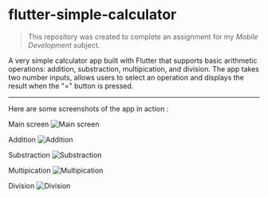 # flutter-simple-calculator

> This repository was created to complete an assignment for my *Mobile Development* subject.

A very simple calculator app built with Flutter that supports basic arithmetic operations: addition, substraction, multipication, and division. The app takes two number inputs, allows users to select an operation and displays the result when the "=" button is pressed.

---

Here are some screenshots of the app in action :

Main screen
![Main screen](https://drive.google.com/file/d/169twJElbgIK5FQFNVUCtxcYmmRNVE0AC/view?usp=drive_link)

Addition
![Addition](https://drive.google.com/file/d/1HQy2_YgymHde_b2FOb_SILuHvAPvx0mm/view?usp=drive_link)

Substraction
![Substraction](https://drive.google.com/file/d/1zcyzGd7Kk4H0bMFVfnD5xl3RYUr_2jjh/view?usp=drive_link)

Multipication
![Multipication](https://drive.google.com/file/d/1WjmcAvLl7V_VQ2oC3N8yw798V_FlXeGX/view?usp=drive_link)

Division
![Division](https://drive.google.com/file/d/1kUXnRoO6RClQGJDoKb-TbO5COhwF3Tn2/view?usp=drive_link)
